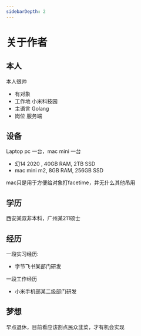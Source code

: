 ```yaml
---
sidebarDepth: 2
---
```


# 关于作者

## 本人
本人很帅
- 有对象
- 工作地 小米科技园
- 主语言 Golang
- 岗位 服务端

## 设备
Laptop pc 一台，mac mini 一台

- 幻14 2020 , 40GB RAM, 2TB SSD
- mac mini m2, 8GB RAM, 256GB SSD 

mac只是用于方便给对象打facetime，并无什么其他吊用

## 学历
西安某双非本科，广州某211硕士

## 经历
一段实习经历:
- 字节飞书某部门研发

一段工作经历
- 小米手机部某二级部门研发

## 梦想
早点退休，目前看应该割点民众韭菜，才有机会实现
